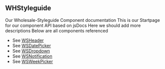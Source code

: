 <!-- Generated by documentation.js. Update this documentation by updating the source code. -->

## WHStyleguide

Our Wholesale-Styleguide Component documentation
This is our Startpage for our component API
based on jsDocs
Here we should add more descriptions
Below are all components referenced

-   See [WSHeader](ws-header/ws-header.md)
-   See [WSDatePicker](ws-date-picker/ws-date-picker.md)
-   See [WSDropdown](ws-dropdown/ws-dropdown.md)
-   See [WSNotification](ws-notification/ws-notification.md)
-   See [WSWeekPicker](ws-week-picker/ws-week-picker.md)
